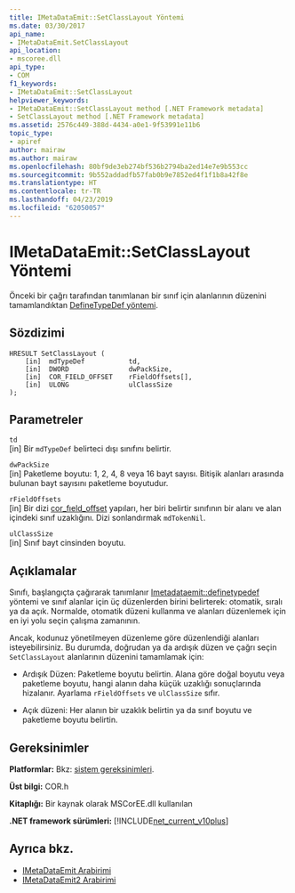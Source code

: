 ```yaml
---
title: IMetaDataEmit::SetClassLayout Yöntemi
ms.date: 03/30/2017
api_name:
- IMetaDataEmit.SetClassLayout
api_location:
- mscoree.dll
api_type:
- COM
f1_keywords:
- IMetaDataEmit::SetClassLayout
helpviewer_keywords:
- IMetaDataEmit::SetClassLayout method [.NET Framework metadata]
- SetClassLayout method [.NET Framework metadata]
ms.assetid: 2576c449-388d-4434-a0e1-9f53991e11b6
topic_type:
- apiref
author: mairaw
ms.author: mairaw
ms.openlocfilehash: 80bf9de3eb274bf536b2794ba2ed14e7e9b553cc
ms.sourcegitcommit: 9b552addadfb57fab0b9e7852ed4f1f1b8a42f8e
ms.translationtype: HT
ms.contentlocale: tr-TR
ms.lasthandoff: 04/23/2019
ms.locfileid: "62050057"
---
```

# <a name="imetadataemitsetclasslayout-method"></a>IMetaDataEmit::SetClassLayout Yöntemi
Önceki bir çağrı tarafından tanımlanan bir sınıf için alanlarının düzenini tamamlandıktan [DefineTypeDef yöntemi](../../../../docs/framework/unmanaged-api/metadata/imetadataemit-definetypedef-method.md).  
  
## <a name="syntax"></a>Sözdizimi  
  
```  
HRESULT SetClassLayout (  
    [in]  mdTypeDef           td,   
    [in]  DWORD               dwPackSize,   
    [in]  COR_FIELD_OFFSET    rFieldOffsets[],   
    [in]  ULONG               ulClassSize   
);  
```  
  
## <a name="parameters"></a>Parametreler  
 `td`  
 [in] Bir `mdTypeDef` belirteci dışı sınıfını belirtir.  
  
 `dwPackSize`  
 [in] Paketleme boyutu: 1, 2, 4, 8 veya 16 bayt sayısı. Bitişik alanları arasında bulunan bayt sayısını paketleme boyutudur.  
  
 `rFieldOffsets`  
 [in] Bir dizi [cor_fıeld_offset](../../../../docs/framework/unmanaged-api/metadata/cor-field-offset-structure.md) yapıları, her biri belirtir sınıfının bir alanı ve alan içindeki sınıf uzaklığını. Dizi sonlandırmak `mdTokenNil`.  
  
 `ulClassSize`  
 [in] Sınıf bayt cinsinden boyutu.  
  
## <a name="remarks"></a>Açıklamalar  
 Sınıfı, başlangıçta çağırarak tanımlanır [Imetadataemit::definetypedef](../../../../docs/framework/unmanaged-api/metadata/imetadataemit-definetypedef-method.md) yöntemi ve sınıf alanlar için üç düzenlerden birini belirterek: otomatik, sıralı ya da açık. Normalde, otomatik düzeni kullanma ve alanları düzenlemek için en iyi yolu seçin çalışma zamanının.  
  
 Ancak, kodunuz yönetilmeyen düzenleme göre düzenlendiği alanları isteyebilirsiniz. Bu durumda, doğrudan ya da ardışık düzen ve çağrı seçin `SetClassLayout` alanlarının düzenini tamamlamak için:  
  
- Ardışık Düzen: Paketleme boyutu belirtin. Alana göre doğal boyutu veya paketleme boyutu, hangi alanın daha küçük uzaklığı sonuçlarında hizalanır. Ayarlama `rFieldOffsets` ve `ulClassSize` sıfır.  
  
- Açık düzeni: Her alanın bir uzaklık belirtin ya da sınıf boyutu ve paketleme boyutu belirtin.  
  
## <a name="requirements"></a>Gereksinimler  
 **Platformlar:** Bkz: [sistem gereksinimleri](../../../../docs/framework/get-started/system-requirements.md).  
  
 **Üst bilgi:** COR.h  
  
 **Kitaplığı:** Bir kaynak olarak MSCorEE.dll kullanılan  
  
 **.NET framework sürümleri:** [!INCLUDE[net_current_v10plus](../../../../includes/net-current-v10plus-md.md)]  
  
## <a name="see-also"></a>Ayrıca bkz.

- [IMetaDataEmit Arabirimi](../../../../docs/framework/unmanaged-api/metadata/imetadataemit-interface.md)
- [IMetaDataEmit2 Arabirimi](../../../../docs/framework/unmanaged-api/metadata/imetadataemit2-interface.md)
